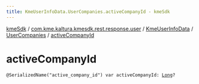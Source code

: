 ```yaml
---
title: KmeUserInfoData.UserCompanies.activeCompanyId - kmeSdk
---
```


[kmeSdk](../../../index.html) / [com.kme.kaltura.kmesdk.rest.response.user](../../index.html) / [KmeUserInfoData](../index.html) / [UserCompanies](index.html) / [activeCompanyId](./active-company-id.html)

# activeCompanyId

`@SerializedName("active_company_id") var activeCompanyId: `[`Long`](https://kotlinlang.org/api/latest/jvm/stdlib/kotlin/-long/index.html)`?`